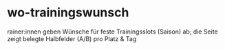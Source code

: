 # wo-trainingswunsch
rainer:innen geben Wünsche für feste Trainingsslots (Saison) ab; die Seite zeigt belegte Halbfelder (A/B) pro Platz &amp; Tag
